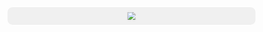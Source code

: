 <a href="https://leetcode.com/vahtyah" target="_blank">
  <div align="center" style="background-color: #f0f0f0; padding: 10px; border-radius: 10px;">
    <img src="https://leetcard.jacoblin.cool/vahtyah?ext=heatmap&width=500" />
  </div>
</a>

<!--
<div align="center" style="background-color: #f0f0f0; padding: 10px; border-radius: 10px;">
  <img src="https://leetcode-badge-showcase.vercel.app/api?username=vahtyah&theme=github-dark" width="500" />
</div>
-->
